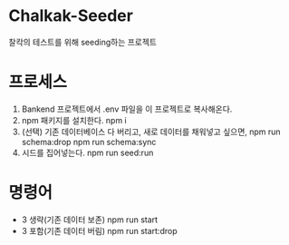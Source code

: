# Chalkak-Seeder
찰칵의 테스트를 위해 seeding하는 프로젝트

# 프로세스
1. Bankend 프로젝트에서 .env 파일을 이 프로젝트로 복사해온다.
2. npm 패키지를 설치한다.
npm i
3. (선택) 기존 데이터베이스 다 버리고, 새로 데이터를 채워넣고 싶으면,
npm run schema:drop
npm run schema:sync
4. 시드를 집어넣는다.
npm run seed:run

# 명령어
- 3 생략(기존 데이터 보존)
npm run start
- 3 포함(기존 데이터 버림)
npm run start:drop